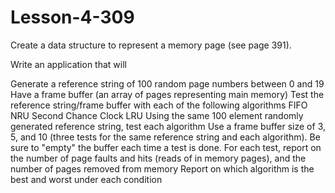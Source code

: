 # Lesson-4-309

Create a data structure to represent a memory page (see page 391).  

Write an application that will

Generate a reference string of 100 random page numbers between 0 and 19
Have a frame buffer (an array of pages representing main memory)
Test the reference string/frame buffer with each of the following algorithms
FIFO
NRU
Second Chance
Clock
LRU
  Using the same 100 element randomly generated reference string, test each algorithm
Use a frame buffer size of 3, 5, and 10 (three tests for the same reference string and each algorithm). Be sure to "empty" the buffer each time a test is done.
  For each test, report on the number of page faults and hits (reads of in memory pages), and the number of pages removed from memory
Report on which algorithm is the best and worst under each condition
